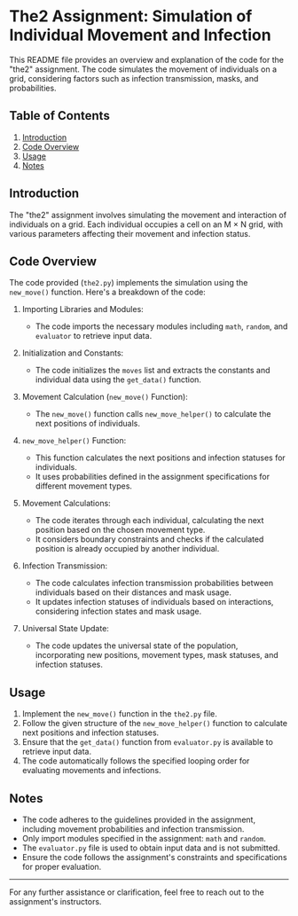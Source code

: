 # The2 Assignment: Simulation of Individual Movement and Infection

This README file provides an overview and explanation of the code for the "the2" assignment. The code simulates the movement of individuals on a grid, considering factors such as infection transmission, masks, and probabilities.

## Table of Contents

1. [Introduction](#introduction)
2. [Code Overview](#code-overview)
3. [Usage](#usage)
4. [Notes](#notes)

## Introduction

The "the2" assignment involves simulating the movement and interaction of individuals on a grid. Each individual occupies a cell on an M × N grid, with various parameters affecting their movement and infection status.

## Code Overview

The code provided (`the2.py`) implements the simulation using the `new_move()` function. Here's a breakdown of the code:

1. Importing Libraries and Modules:
    - The code imports the necessary modules including `math`, `random`, and `evaluator` to retrieve input data.

2. Initialization and Constants:
    - The code initializes the `moves` list and extracts the constants and individual data using the `get_data()` function.

3. Movement Calculation (`new_move()` Function):
    - The `new_move()` function calls `new_move_helper()` to calculate the next positions of individuals.

4. `new_move_helper()` Function:
    - This function calculates the next positions and infection statuses for individuals.
    - It uses probabilities defined in the assignment specifications for different movement types.

5. Movement Calculations:
    - The code iterates through each individual, calculating the next position based on the chosen movement type.
    - It considers boundary constraints and checks if the calculated position is already occupied by another individual.

6. Infection Transmission:
    - The code calculates infection transmission probabilities between individuals based on their distances and mask usage.
    - It updates infection statuses of individuals based on interactions, considering infection states and mask usage.

7. Universal State Update:
    - The code updates the universal state of the population, incorporating new positions, movement types, mask statuses, and infection statuses.

## Usage

1. Implement the `new_move()` function in the `the2.py` file.
2. Follow the given structure of the `new_move_helper()` function to calculate next positions and infection statuses.
3. Ensure that the `get_data()` function from `evaluator.py` is available to retrieve input data.
4. The code automatically follows the specified looping order for evaluating movements and infections.

## Notes

- The code adheres to the guidelines provided in the assignment, including movement probabilities and infection transmission.
- Only import modules specified in the assignment: `math` and `random`.
- The `evaluator.py` file is used to obtain input data and is not submitted.
- Ensure the code follows the assignment's constraints and specifications for proper evaluation.

---

For any further assistance or clarification, feel free to reach out to the assignment's instructors.
